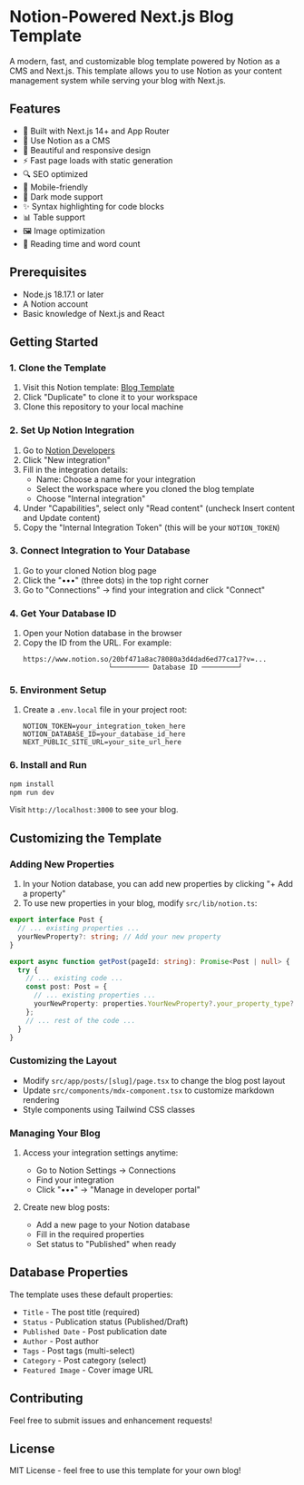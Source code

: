 # Notion-Powered Next.js Blog Template

A modern, fast, and customizable blog template powered by Notion as a CMS and Next.js. This template allows you to use Notion as your content management system while serving your blog with Next.js.

## Features

- 🚀 Built with Next.js 14+ and App Router
- 📝 Use Notion as a CMS
- 🎨 Beautiful and responsive design
- ⚡ Fast page loads with static generation
- 🔍 SEO optimized
- 📱 Mobile-friendly
- 🌙 Dark mode support
- ✨ Syntax highlighting for code blocks
- 📊 Table support
- 🖼️ Image optimization
- 📅 Reading time and word count

## Prerequisites

- Node.js 18.17.1 or later
- A Notion account
- Basic knowledge of Next.js and React

## Getting Started

### 1. Clone the Template

1. Visit this Notion template: [Blog Template](https://exclusive-gatsby-850.notion.site/20a186dad999800dbb94f239f907215d?v=20a186dad99980228480000c8707478c&source=github)
2. Click "Duplicate" to clone it to your workspace
3. Clone this repository to your local machine

### 2. Set Up Notion Integration

1. Go to [Notion Developers](https://www.notion.so/my-integrations)
2. Click "New integration"
3. Fill in the integration details:
   - Name: Choose a name for your integration
   - Select the workspace where you cloned the blog template
   - Choose "Internal integration"
4. Under "Capabilities", select only "Read content" (uncheck Insert content and Update content)
5. Copy the "Internal Integration Token" (this will be your `NOTION_TOKEN`)

### 3. Connect Integration to Your Database

1. Go to your cloned Notion blog page
2. Click the "•••" (three dots) in the top right corner
3. Go to "Connections" -> find your integration and click "Connect"

### 4. Get Your Database ID

1. Open your Notion database in the browser
2. Copy the ID from the URL. For example:
   ```
   https://www.notion.so/20bf471a8ac78080a3d4dad6ed77ca17?v=...
                        └───────── Database ID ─────────┘
   ```

### 5. Environment Setup

1. Create a `.env.local` file in your project root:
   ```env
   NOTION_TOKEN=your_integration_token_here
   NOTION_DATABASE_ID=your_database_id_here
   NEXT_PUBLIC_SITE_URL=your_site_url_here
   ```

### 6. Install and Run

```bash
npm install
npm run dev
```

Visit `http://localhost:3000` to see your blog.

## Customizing the Template

### Adding New Properties

1. In your Notion database, you can add new properties by clicking "+ Add a property"
2. To use new properties in your blog, modify `src/lib/notion.ts`:

```typescript
export interface Post {
  // ... existing properties ...
  yourNewProperty?: string; // Add your new property
}

export async function getPost(pageId: string): Promise<Post | null> {
  try {
    // ... existing code ...
    const post: Post = {
      // ... existing properties ...
      yourNewProperty: properties.YourNewProperty?.your_property_type?.value,
    };
    // ... rest of the code ...
  }
}
```

### Customizing the Layout

- Modify `src/app/posts/[slug]/page.tsx` to change the blog post layout
- Update `src/components/mdx-component.tsx` to customize markdown rendering
- Style components using Tailwind CSS classes

### Managing Your Blog

1. Access your integration settings anytime:
   - Go to Notion Settings -> Connections
   - Find your integration
   - Click "•••" -> "Manage in developer portal"

2. Create new blog posts:
   - Add a new page to your Notion database
   - Fill in the required properties
   - Set status to "Published" when ready

## Database Properties

The template uses these default properties:

- `Title` - The post title (required)
- `Status` - Publication status (Published/Draft)
- `Published Date` - Post publication date
- `Author` - Post author
- `Tags` - Post tags (multi-select)
- `Category` - Post category (select)
- `Featured Image` - Cover image URL

## Contributing

Feel free to submit issues and enhancement requests!

## License

MIT License - feel free to use this template for your own blog!

